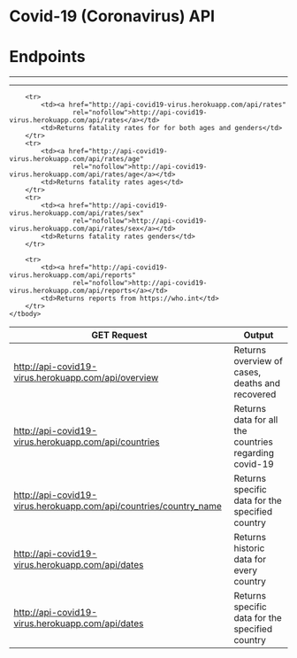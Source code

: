 # Covid-19 (Coronavirus) API

<h1>Endpoints</h1>
<hr>
<table>
    <thead>
        <tr>
            <th>GET Request</th>
            <th>Output</th>
        </tr>
    </thead>
    <tbody>
        <tr>
            <td><a href="http://api-covid19-virus.herokuapp.com/api/overview"
                    rel="nofollow">http://api-covid19-virus.herokuapp.com/api/overview</a></td>
            <td>Returns overview of cases, deaths and recovered</td>
        </tr>
        <hr>
        <tr>
            <td><a href="http://api-covid19-virus.herokuapp.com/api/countries"
                    rel="nofollow">http://api-covid19-virus.herokuapp.com/api/countries</a></td>
            <td>Returns data for all the countries regarding covid-19</td>
        </tr>
        <tr>
            <td><a href="http://api-covid19-virus.herokuapp.com/api/countries/new%20zealand"
                    rel="nofollow">http://api-covid19-virus.herokuapp.com/api/countries/country_name</a>
            </td>
            <td>Returns specific data for the specified country
            </td>
        </tr>
        <tr>
            <td><a href="http://api-covid19-virus.herokuapp.com/api/dates"
                    rel="nofollow">http://api-covid19-virus.herokuapp.com/api/dates</a></td>
            <td>Returns historic data for every country</td>
        </tr>
        <tr>
            <td><a href="http://api-covid19-virus.herokuapp.com/api/dates/new%20zealand"
                    rel="nofollow">http://api-covid19-virus.herokuapp.com/api/dates</a></td>
            <td>Returns specific data for the specified country</td>
        </tr>

        <tr>
            <td><a href="http://api-covid19-virus.herokuapp.com/api/rates"
                    rel="nofollow">http://api-covid19-virus.herokuapp.com/api/rates</a></td>
            <td>Returns fatality rates for for both ages and genders</td>
        </tr>
        <tr>
            <td><a href="http://api-covid19-virus.herokuapp.com/api/rates/age"
                    rel="nofollow">http://api-covid19-virus.herokuapp.com/api/rates/age</a></td>
            <td>Returns fatality rates ages</td>
        </tr>
        <tr>
            <td><a href="http://api-covid19-virus.herokuapp.com/api/rates/sex"
                    rel="nofollow">http://api-covid19-virus.herokuapp.com/api/rates/sex</a></td>
            <td>Returns fatality rates genders</td>
        </tr>

        <tr>
            <td><a href="http://api-covid19-virus.herokuapp.com/api/reports"
                    rel="nofollow">http://api-covid19-virus.herokuapp.com/api/reports</a></td>
            <td>Returns reports from https://who.int</td>
        </tr>
    </tbody>
</table>
